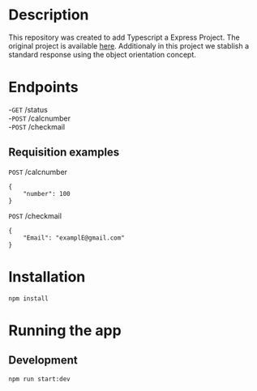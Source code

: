 # Description
This repository was created to add Typescript a Express Project. The original project is available [here](https://github.com/arcanjotiago/express). Additionaly in this project we stablish a standard response using the object orientation concept.

# Endpoints
-`GET`  /status   
-`POST` /calcnumber  
-`POST` /checkmail

## Requisition examples
`POST` /calcnumber 
```
{
    "number": 100
}
```

`POST` /checkmail 
```
{
    "Email": "examplE@gmail.com"
}
```

# Installation
```
npm install
```

# Running the app
## Development
```
npm run start:dev
```

